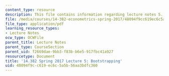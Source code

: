 ```yaml
---
content_type: resource
description: This file contains information regarding lecture notes 5.
file: /media/courses/14-382-econometrics-spring-2017/48094f9cc619ec6c5a5b56aa3bdfc360_MIT14_382S17_lec5.pdf
file_type: application/pdf
learning_resource_types:
- Lecture Notes
ocw_type: OCWFile
parent_title: Lecture Notes
parent_type: CourseSection
parent_uid: f2669dae-9bb3-f83b-b6e5-917fbc41a927
resourcetype: Document
title: '14.382 Spring 2017 Lecture 5: Bootstrapping'
uid: 48094f9c-c619-ec6c-5a5b-56aa3bdfc360
---
```

